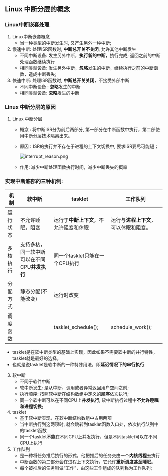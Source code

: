 ## Linux 中断分层的概念

### Linux中断嵌套处理

1. Linux中断嵌套概念
   + 当一种类型的中断发生时, 又产生另外一种中断;
2. 慢速中断: 处理ISR函数时, **中断总开关不关闭**, 允许其他中断发生
   + 不同中断设备: 发生另外中断，**执行新的中断**，执行完成; 返回之前的中断处理函数继续执行
   + 相同类型设备: 发生另外中断，**忽略**发生的中断，继续执行之前的中断函数，造成中断丢失;
3. 快速中断:  处理ISR函数时, **中断总开关关闭**，不接受外部中断
   + 不同中断设备 : **忽略**发生的中断
   + 相同类型设备:  **忽略**发生的中断

### Linux 中断分层的原因

1. Linux 中断分层
   + 概念 : 将中断ISR分为前后两部分, 第一部分在中断函数中执行，第二部使用中断分层技术隔离出来。
   
   + 原因：ISR的执行并不存在于进程的上下文切换中, 要求ISR要尽可能短；
   
     ![interrupt_reason.png](https://github.com/quronghui/Embedded-written-reference/blob/master/OS/photo/interrupt_reason.png)
   
   + 作用: 减少中断处理函数执行时间，减少中断丢失的概率

### 实现中断底部的三种机制:

| 机制     | 软中断                                        | tasklet                                | 工作队列                               |
| -------- | --------------------------------------------- | -------------------------------------- | -------------------------------------- |
| 运行状态 | 不允许睡眠，阻塞                              | 运行于**中断上下文**，不允许阻塞和休眠 | 运行与**进程上下文**，可以休眠和阻塞。 |
| 多核执行 | 支持多核，同一软中断可以在不同CPU**并发执行** | 同一个tasklet只能在一个CPU执行         |                                        |
| 分配方式 | 静态分配(不能改变)                            | 运行时改变                             |                                        |
| 调度函数 |                                               | tasklet_schedule();                    | schedule_work();                       |

+ tasklet是在软中断类型的基础上实现，因此如果不需要软中断的并行特性，tasklet就是最好的选择。
+ 也就是说tasklet是软中断的一种特殊用法，即**延迟情况下的串行执行**

3. 软中断
   + 不同于软件中断
   + 软中断发生: 是从中断、调用或者异常返回用户空间之前; 
   + 执行顺序: 按照软中断在结构数组中定义的**顺序**依次执行;
   + 同一个软中断可以在不同CPU上**并发执行**, 软中断执行过程中**不允许睡眠和进程切换;**
2. tasklet
   + 基于软中断实现，在软中断结构数组中占用两项
   + 当中断执行到这两项时, 就会跳转到tasklet函数入口处，依次执行队列中的tasklet函数
   + 同一个tasklet**不能**在不同CPU上并发执行，但是不同tasklet可以在不同CPU上执行
3. 工作队列
   + 是一种将任务推后执行的形式，他把推后的任务交由一个**内核线程**去执行
   + 中断函数的第二部分会在进程上下文执行，它允许**重新调度甚至睡眠**。
   + 每个被推后的任务叫做“工作”，由这些工作组成的队列称为工作队列;